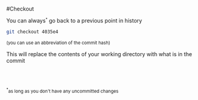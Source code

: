 #Checkout

You can always<small><sup>*</sup></small> go back to a previous point in history

```bash
git checkout 4035e4
```
<small>(you can use an abbreviation of the commit hash)</small>

This will replace the contents of your working directory with what is in the commit

<br/>
<br/>

<small><sup>*</sup>as long as you don't have any uncommitted changes</small>
